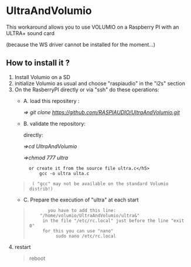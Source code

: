 # UltraAndVolumio
This workaround allows you to use VOLUMIO on a Raspberry PI with an ULTRA+ sound card

(because the  WS driver cannot be installed for the moment...)

## How to install it ?
1. Install Volumio on a SD
2. initialize Volumio as usual and choose "raspiaudio" in the "i2s" section
3. On the RasberryPI directly or via "ssh" do these operations:
     * A. load this repositery :
     
        *=> git clone https://github.com/RASPIAUDIO/UltraAndVolumio.git*
     * B. validate the repository:
     
         directly:
         
         *=>cd UltraAndVolumio*
         
         *=>chmod 777 ultra*  
      
             or create it from the source file ultra.c</h5>
                 gcc -o ultra ulta.c 
      >      ( "gcc" may not be available on the standard Volumio distrib!)            
     * C. Prepare the execution of "ultra" at each start
    >            you have to add this line: 
     >         "/home/volumio/UltraAndVolumio/ultra&"
     >          in the file "/etc/rc.local" just before the line "exit 0"
     >          for this you can use "nano"
     >               sudo nano /etc/rc.local
 4. restart
    > reboot
     



